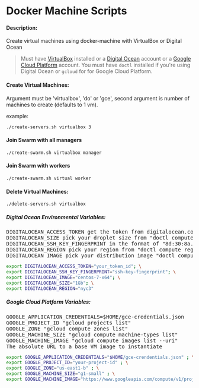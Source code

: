 # Docker Machine Scripts

#### Description:
Create virtual machines using docker-machine with VirtualBox or Digital Ocean

> Must have [VirtualBox](https://www.virtualbox.org) installed or a [Digital Ocean](https://www.digitalocean.com) account or a [Google Cloud Platform](https://cloud.google.com) account.  You must have `doctl` installed if you're using Digital Ocean or `gcloud` for for Google Cloud Platform.

#### Create Virtual Machines:
Argument must be 'virtualbox', 'do' or 'gce', second argument is number of machines to create (defaults to 1 vm).

example:

`./create-servers.sh virtualbox 3`

#### Join Swarm with all managers

`./create-swarm.sh virtualbox manager`

#### Join Swarm with workers

`./create-swarm.sh virtual worker`

#### Delete Virtual Machines:

`./delete-servers.sh virtualbox`


##### Digital Ocean Environmental Variables:

<pre>
DIGITALOCEAN_ACCESS_TOKEN get the token from digitalocean.com (read/write)
DIGITALOCEAN_SIZE pick your droplet size from "doctl compute size list"
DIGITALOCEAN_SSH_KEY_FINGERPRINT in the format of "8d:30:8a..." with a comand like "ssh-keygen -E md5 -lf  ~/.ssh/id_rsa.pub"
DIGITALOCEAN_REGION pick your region from "doctl compute region list"
DIGITALOCEAN_IMAGE pick your distribution image "doctl compute image list-distribution"
</pre>


```bash
export DIGITALOCEAN_ACCESS_TOKEN="your_token_id"; \
export DIGITALOCEAN_SSH_KEY_FINGERPRINT="ssh-key-fingerprint"; \
export DIGITALOCEAN_IMAGE="centos-7-x64"; \
export DIGITALOCEAN_SIZE="1Gb"; \
export DIGITALOCEAN_REGION="nyc3"
```

##### Google Cloud Platform Variables:

<pre>
GOOGLE_APPLICATION_CREDENTIALS=$HOME/gce-credentials.json
GOOGLE_PROJECT_ID "gcloud projects list"
GOOGLE_ZONE "gcloud compute zones list"
GOOGLE_MACHINE_SIZE "gcloud compute machine-types list"
GOOGLE_MACHINE_IMAGE "gcloud compute images list --uri"
The absolute URL to a base VM image to instantiate
</pre>


```bash
export GOOGLE_APPLICATION_CREDENTIALS="$HOME/gce-crendentials.json" ; \
export GOOGLE_PROJECT_ID="your-project-id" ; \
export GOOGLE_ZONE="us-east1-b" ; \
export GOOGLE_MACHINE_SIZE="g1-small" ; \
export GOOGLE_MACHINE_IMAGE="https://www.googleapis.com/compute/v1/projects/centos-cloud/global/images/centos-7-v20190515" 
```


